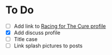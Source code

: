 # To Do

* [ ] Add link to [Racing for The Cure profile](http://racingforacure.org/campaigns/r4c-2016/?usr=VictoriaLee)
* [x] Add discuss profile
* [ ] Title case
* [ ] Link splash pictures to posts
